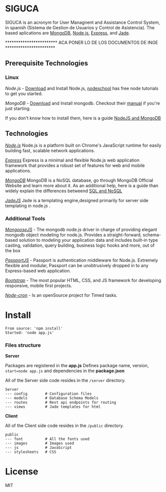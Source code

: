 
SIGUCA
=========

SIGUCA is an acronym for User Managnent and Assistance Control System, in spanish (Sistema de Gestion de Usuarios y Control de Asistencia). The based aplications are [MongoDB][mongodb], [Node.js][nodejs], [Express][express], and [Jade][jade]. 

************************ ACA PONER LO DE LOS DOCUMENTOS DE INGE ***********************

## Prerequisite Technologies

### Linux
*Node.js* - [Download][donwloadNodejs] and Install Node.js, [nodeschool][nodeschool] has free  node tutorials to get you started.

*MongoDB* - [Download][donwloadMongodb] and Install mongodb. Checkout their [manual][manualMongodb] if you're just starting.

If you don't know how to install them, here is a guide [NodeJS and MongoDB][guide]

## Technologies 

*[Node.js][nodejs]* 
	Node.js is a platform built on Chrome's JavaScript runtime for easily building fast, scalable network applications. 

*[Express][express]*
	Express is a minimal and flexible Node.js web application framework that provides a robust set of features for web and mobile applications. 

*[MongoDB][mongodb]*
	MongoDB is a NoSQL database, go through MongoDB Official Website and learn more about it. As an additional help, here is a guide than widely explain the differences betweend [SQL and NoSQL ][guideSQL]

*[JadeJS][jade]* 
		Jade is a templating engine,designed primarily for server side templating in node.js .

### Additional Tools

*[MongooseJS][mongoose]* - The mongodb node.js driver in charge of providing elegant mongodb object modeling for node.js. Provides a straight-forward, schema-based solution to modeling your application data and includes built-in type casting, validation, query building, business logic hooks and more, out of the box

*[PassportJS][passport]* - Passport is authentication middleware for Node.js. Extremely flexible and modular, Passport can be unobtrusively dropped in to any Express-based web application.

*[Bootstrap][bootstrap]* - The most popular HTML, CSS, and JS framework for developing responsive, mobile first projects.

*[Node-cron][cron]* - Is an openSource project for Timed tasks.

Install
==========

    From source: 'npm install'
    Started: 'node app.js'

### Files structure

**Server**

Packages are registered in the **app.js** 
Defines package name, version, `start=node app.js` and dependencies in the **package.json**   

All of the Server side code resides in the `/server` directory.

    Server
    --- config        # Configuration files
    --- models        # Database Schema Models
    --- routes        # Rest api endpoints for routing
    --- views         # Jade templates for html

**Client**

All of the Client side code resides in the `/public` directory.

    public            
    --- font          # All the fonts used
    --- images        # Images used
    --- js            # JavaScript
    --- stylesheets   # CSS

License
==========

MIT

[donwloadNodejs]:http://nodejs.org/download/
[donwloadMongodb]:http://www.mongodb.org/downloads
[nodejs]:http://www.nodejs.org/
[nodeschool]:http:nodeschool.io/#workshoppers
[mongodb]:http://www.mongodb.org/
[manualMongodb]:http://docs.mongodb.org/manual
[express]:http://expressjs.com/starter/hello-world.html
[jade]:http://jade-lang.com/tutorial/
[guide]:https://github.com/rodrigopolo/node-mongo-demo/tree/master/install_instructions
[guideSQL]:http://code.tutsplus.com/articles/mapping-relational-databases-and-sql-to-mongodb--net-35650
[passport]:http://passportjs.org/guide/
[mongoose]:http://mongoosejs.com/
[bootstrap]:http://getbootstrap.com/
[cron]:https://github.com/Mireya538/node-cron